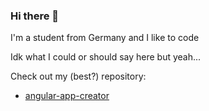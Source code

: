 ### Hi there 👋

I'm a student from Germany and I like to code

Idk what I could or should say here but yeah...

Check out my (best?) repository:
* [angular-app-creator](https://github.com/MagicDev-Marius/angular-app-creator)
